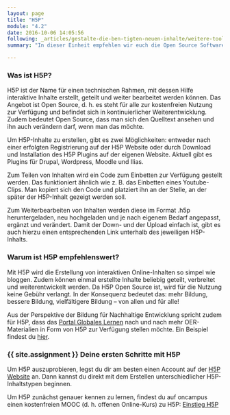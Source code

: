 ```yaml
---
layout: page
title: "H5P"
module: "4.2"
date: 2016-10-06 14:05:56
following: _articles/gestalte-die-ben-tigten-neuen-inhalte/weitere-tools.md
summary: "In dieser Einheit empfehlen wir euch die Open Source Software H5P"

---
```


### Was ist H5P?

H5P ist der Name für einen technischen Rahmen, mit dessen Hilfe interaktive Inhalte erstellt, geteilt und weiter bearbeitet werden können. Das Angebot ist Open Source, d. h. es steht für alle zur kostenfreien Nutzung zur Verfügung und befindet sich in kontinuierlicher Weiterentwicklung. Zudem bedeutet Open Source, dass man sich den Quelltext ansehen und ihn auch verändern darf, wenn man das möchte.

Um H5P-Inhalte zu erstellen, gibt es zwei Möglichkeiten: entweder nach einer erfolgten Registrierung auf der H5P Website oder durch Download und Installation des H5P Plugins auf der eigenen Website. Aktuell gibt es Plugins für Drupal, Wordpress, Moodle und Ilias.

Zum Teilen von Inhalten wird ein Code zum Einbetten zur Verfügung gestellt werden. Das funktioniert ähnlich wie z. B. das Einbetten eines Youtube-Clips. Man kopiert sich den Code und platziert ihn an der Stelle, an der später der H5P-Inhalt gezeigt werden soll.

Zum Weiterbearbeiten von Inhalten werden diese im Format .h5p heruntergeladen, neu hochgeladen und je nach eigenem Bedarf angepasst, ergänzt und verändert. Damit der Down- und der Upload einfach ist, gibt es auch hierzu einen entsprechenden Link unterhalb des jeweiligen H5P-Inhalts.

### Warum ist H5P empfehlenswert?

Mit H5P wird die Erstellung von interaktiven Online-Inhalten so simpel wie bloggen. Zudem können einmal erstellte Inhalte beliebig geteilt, verbreitet und weiterentwickelt werden. Da H5P Open Source ist, wird für die Nutzung keine Gebühr verlangt. In der Konsequenz bedeutet das: mehr Bildung, bessere Bildung, vielfältigere Bildung – von allen und für alle!

Aus der Perspektive der Bildung für Nachhaltige Entwicklung spricht zudem für H5P, dass das [Portal Globales Lernen](https://www.globaleslernen.de/de) nach und nach mehr OER-Materialien in Form von H5P zur Verfügung stellen möchte. Ein Beispiel findest du [hier](https://www.globaleslernen.de/de/fokusthemen/fokus-abfall-und-muellexporte-weltweit/umweltschutz-und-muellvermeidung-lueckentext).

### {{ site.assignment }} Deine ersten Schritte mit H5P

Um H5P auszuprobieren, legst du dir am besten einen Account auf der [H5P Website](https://h5p.org/) an. Dann kannst du direkt mit dem Erstellen unterschiedlicher H5P-Inhaltstypen beginnen.

Um H5P zunächst genauer kennen zu lernen, findest du auf oncampus einen kostenfreien MOOC (d. h. offenen Online-Kurs) zu H5P: [Einstieg H5P](https://www.oncampus.de/course/weiterbildung/moocs/einstieg-in-h5p)
